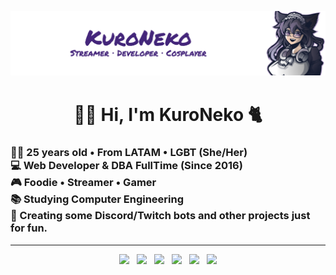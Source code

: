 ![Banner](https://raw.githubusercontent.com/imkuroneko/imkuroneko/main/banner.png)

<h1 align="center"> 👋🏻 Hi, I'm KuroNeko 🐈 </h1>

<h3>
    👰🏻 25 years old • From LATAM • LGBT (She/Her) <br>
    💻 Web Developer & DBA FullTime (Since 2016) <br>
    🎮 Foodie • Streamer • Gamer <br>
    📚 Studying Computer Engineering <br>
    🤖 Creating some Discord/Twitch bots and other projects just for fun.
</h3>


-----

<p align="center">
    <a target="_blank" href="https://kuroneko.im"><img src="https://img.shields.io/badge/🌎-Web-ff69b4"/></a> &nbsp;
    <a target="_blank" href="https://twitter.com/im_kuroneko"><img src="https://img.shields.io/badge/💬-Twitter-00acee"/></a> &nbsp;
    <a target="_blank" href="https://instagram.com/imkuroneko"><img src="https://img.shields.io/badge/🌆-Instagram-9f5bc7"/></a> &nbsp;
    <a target="_blank" href="https://twitch.tv/kuronekojs"><img src="https://img.shields.io/badge/🎥-Twitch-6441a5"/></a> &nbsp;
    <a target="_blank" href="https://keybase.io/imkuroneko"><img src="https://img.shields.io/badge/🔐-Keybase-3663ea"/></a> &nbsp;
    <a target="_blank" href="https://ko-fi.com/imkuroneko"><img src="https://img.shields.io/badge/☕-Ko--fi-25c8f5"/></a>
</p>
